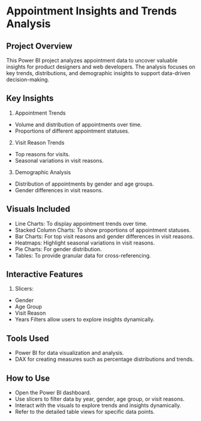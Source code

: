 # Appointment Insights and Trends Analysis

## Project Overview

This Power BI project analyzes appointment data to uncover valuable insights for product designers and web developers. The analysis focuses on key trends, distributions, and demographic insights to support data-driven decision-making.

## Key Insights
1. Appointment Trends

- Volume and distribution of appointments over time.
- Proportions of different appointment statuses.

2. Visit Reason Trends
- Top reasons for visits.
- Seasonal variations in visit reasons.

3. Demographic Analysis
- Distribution of appointments by gender and age groups.
- Gender differences in visit reasons.

## Visuals Included
- Line Charts: To display appointment trends over time.
- Stacked Column Charts: To show proportions of appointment statuses.
- Bar Charts: For top visit reasons and gender differences in visit reasons.
- Heatmaps: Highlight seasonal variations in visit reasons.
- Pie Charts: For gender distribution.
- Tables: To provide granular data for cross-referencing.

## Interactive Features
1. Slicers:
- Gender
- Age Group
- Visit Reason
- Years
Filters allow users to explore insights dynamically.

## Tools Used
- Power BI for data visualization and analysis.
- DAX for creating measures such as percentage distributions and trends.

## How to Use
- Open the Power BI dashboard.
- Use slicers to filter data by year, gender, age group, or visit reasons.
- Interact with the visuals to explore trends and insights dynamically.
- Refer to the detailed table views for specific data points.